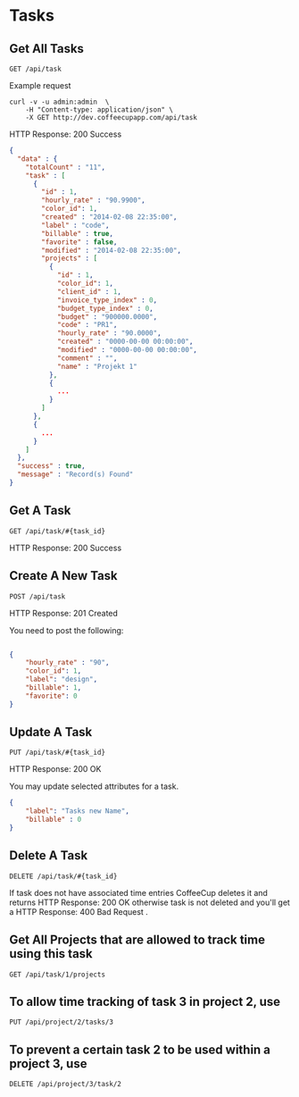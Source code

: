 # Tasks

## Get All Tasks

`GET /api/task`

Example request

```shell
curl -v -u admin:admin  \
	-H "Content-type: application/json" \
	-X GET http://dev.coffeecupapp.com/api/task
```

HTTP Response: 200 Success

```json
{
  "data" : {
    "totalCount" : "11",
    "task" : [
      {
        "id" : 1,
        "hourly_rate" : "90.9900",
        "color_id": 1,
        "created" : "2014-02-08 22:35:00",
        "label" : "code",
        "billable" : true,
        "favorite" : false,
        "modified" : "2014-02-08 22:35:00",
        "projects" : [
          {
            "id" : 1,
            "color_id": 1,
            "client_id" : 1,
            "invoice_type_index" : 0,
            "budget_type_index" : 0,
            "budget" : "900000.0000",
            "code" : "PR1",
            "hourly_rate" : "90.0000",
            "created" : "0000-00-00 00:00:00",
            "modified" : "0000-00-00 00:00:00",
            "comment" : "",
            "name" : "Projekt 1"
          },
          {
            ...
          }
        ]
      },
      {
        ...
      }
    ]
  },
  "success" : true,
  "message" : "Record(s) Found"
}
```

## Get A Task

`GET /api/task/#{task_id}`

HTTP Response: 200 Success


## Create A New Task

`POST /api/task`

HTTP Response: 201 Created

You need to post the following:

```json

{
    "hourly_rate" : "90",
    "color_id": 1,
    "label": "design",
    "billable": 1,
    "favorite": 0
}
```

## Update A Task

`PUT /api/task/#{task_id}`

HTTP Response: 200 OK

You may update selected attributes for a task.

```json
{
    "label": "Tasks new Name",
    "billable" : 0
}

```

## Delete A Task

`DELETE /api/task/#{task_id}`

If task does not have associated time entries CoffeeCup deletes it and returns HTTP Response: 200 OK otherwise task is not deleted and you'll get a HTTP Response: 400 Bad Request .


## Get All Projects that are allowed to track time using this task

`GET /api/task/1/projects`

## To allow time tracking of task 3 in project 2, use

`PUT /api/project/2/tasks/3`

## To prevent a certain task 2 to be used within a project 3, use

`DELETE /api/project/3/task/2`


